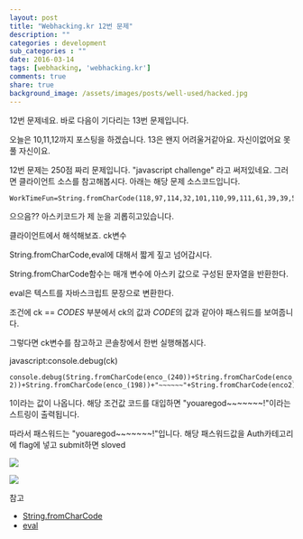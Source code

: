 ```yaml
---
layout: post
title: "Webhacking.kr 12번 문제"
description: ""
categories : development
sub_categories : ""
date: 2016-03-14
tags: [webhacking, 'webhacking.kr']
comments: true
share: true
background_image: /assets/images/posts/well-used/hacked.jpg
---
```


12번 문제네요. 바로 다음이 기다리는 13번 문제입니다.

오늘은 10,11,12까지 포스팅을 하겠습니다. 13은 왠지 어려울거같아요. 자신이없어요 못 풀 자신이요.

12번 문제는 250점 짜리 문제입니다. "javascript challenge" 라고 써저있네요. 그러면 클라이언트 소스를 참고해봅시다.
아래는 해당 문제 소스코드입니다.

  

    WorkTimeFun=String.fromCharCode(118,97,114,32,101,110,99,111,61,39,39,59,13,10,118,97,114,32,101,110,99,111,50,61,49,50,54,59,13,10,118,97,114,32,101,110,99,111,51,61,51,51,59,13,10,118,97,114,32,99,107,61,100,111,99,117,109,101,110,116,46,85,82,76,46,115,117,98,115,116,114,40,100,111,99,117,109,101,110,116,46,85,82,76,46,105,110,100,101,120,79,102,40,39,61,39,41,41,59,13,10,32,13,10,32,13,10,102,111,114,40,105,61,49,59,105,60,49,50,50,59,105,43,43,41,13,10,123,13,10,101,110,99,111,61,101,110,99,111,43,83,116,114,105,110,103,46,102,114,111,109,67,104,97,114,67,111,100,101,40,105,44,48,41,59,13,10,125,13,10,32,13,10,102,117,110,99,116,105,111,110,32,101,110,99,111,95,40,120,41,13,10,123,13,10,114,101,116,117,114,110,32,101,110,99,111,46,99,104,97,114,67,111,100,101,65,116,40,120,41,59,13,10,125,13,10,32,13,10,105,102,40,99,107,61,61,34,61,34,43,83,116,114,105,110,103,46,102,114,111,109,67,104,97,114,67,111,100,101,40,101,110,99,111,95,40,50,52,48,41,41,43,83,116,114,105,110,103,46,102,114,111,109,67,104,97,114,67,111,100,101,40,101,110,99,111,95,40,50,50,48,41,41,43,83,116,114,105,110,103,46,102,114,111,109,67,104,97,114,67,111,100,101,40,101,110,99,111,95,40,50,51,50,41,41,43,83,116,114,105,110,103,46,102,114,111,109,67,104,97,114,67,111,100,101,40,101,110,99,111,95,40,49,57,50,41,41,43,83,116,114,105,110,103,46,102,114,111,109,67,104,97,114,67,111,100,101,40,101,110,99,111,95,40,50,50,54,41,41,43,83,116,114,105,110,103,46,102,114,111,109,67,104,97,114,67,111,100,101,40,101,110,99,111,95,40,50,48,48,41,41,43,83,116,114,105,110,103,46,102,114,111,109,67,104,97,114,67,111,100,101,40,101,110,99,111,95,40,50,48,52,41,41,43,83,116,114,105,110,103,46,102,114,111,109,67,104,97,114,67,111,100,101,40,101,110,99,111,95,40,50,50,50,45,50,41,41,43,83,116,114,105,110,103,46,102,114,111,109,67,104,97,114,67,111,100,101,40,101,110,99,111,95,40,49,57,56,41,41,43,34,126,126,126,126,126,126,34,43,83,116,114,105,110,103,46,102,114,111,109,67,104,97,114,67,111,100,101,40,101,110,99,111,50,41,43,83,116,114,105,110,103,46,102,114,111,109,67,104,97,114,67,111,100,101,40,101,110,99,111,51,41,41,13,10,123,13,10,97,108,101,114,116,40,34,80,97,115,115,119,111,114,100,32,105,115,32,34,43,99,107,46,114,101,112,108,97,99,101,40,34,61,34,44,34,34,41,41,59,13,10,125,13,10);eval(WorkTimeFun);

  

  

으으음?? 아스키코드가 제 눈을 괴롭히고있습니다.

클라이언트에서 해석해보죠. ck변수

  

String.fromCharCode,eval에 대해서 짧게 짚고 넘어갑시다.

String.fromCharCode함수는 매개 변수에 아스키 값으로 구성된 문자열을 반환한다.

eval은 텍스트를 자바스크립트 문장으로 변환한다.

  

조건에 ck == *CODES* 부분에서 ck의 값과 *CODE*의 값과 같아야 패스워드를 보여줍니다.

그렇다면 ck변수를 참고하고 콘솔창에서 한번 실행해봅시다.

javascript:console.debug(ck)

  

    console.debug(String.fromCharCode(enco_(240))+String.fromCharCode(enco_(220))+String.fromCharCode(enco_(232))+String.fromCharCode(enco_(192))+String.fromCharCode(enco_(226))+String.fromCharCode(enco_(200))+String.fromCharCode(enco_(204))+String.fromCharCode(enco_(222-2))+String.fromCharCode(enco_(198))+"~~~~~~"+String.fromCharCode(enco2)+String.fromCharCode(enco3))

  

1이라는 값이 나옵니다. 해당 조건값 코드를 대입하면 "youaregod~~~~~~~!"이라는 스트링이 출력됩니다.

따라서 패스워드는 "youaregod~~~~~~~!"입니다. 해당 패스워드값을 Auth카테고리에 flag에 넣고 submit하면 sloved

  

  

  

  

![](/assets/images/posts/524/223BF73A56E6271A08DAD4.PNG)

  

  

  

![](/assets/images/posts/524/2654AF3B56E629E620449A.PNG)

  

  

  

참고

  * [String.fromCharCode](https://developer.mozilla.org/en/docs/Web/JavaScript/Reference/Global_Objects/String/fromCharCode)
  * [eval](http://www.w3schools.com/jsref/jsref_eval.asp)

  

